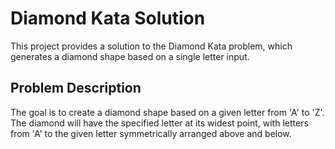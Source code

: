 # Diamond Kata Solution

This project provides a solution to the Diamond Kata problem, which generates a diamond shape based on a single letter input.

## Problem Description

The goal is to create a diamond shape based on a given letter from 'A' to 'Z'. The diamond will have the specified letter at its widest point, with letters from 'A' to the given letter symmetrically arranged above and below.

